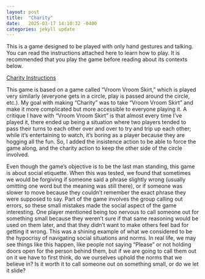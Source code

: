 ```yaml
---
layout: post
title:  "Charity"
date:   2025-03-17 14:10:32 -0400
categories: jekyll update
---
```


This is a game designed to be played with only hand gestures and talking. You can read the instructions attached here to learn how to play. It is recommended that you play the game before reading about its contexts below.

[Charity Instructions](/assets/Sherlock_charity.pdf)

This game is based on a game called “Vroom Vroom Skirt,” which is played very similarly (everyone gets in a circle, play is passed around the circle, etc.). My goal with making “Charity” was to take “Vroom Vroom Skirt” and make it more complicated but more accessible to everyone playing it. A critique I have with “Vroom Vroom Skirt” is that almost every time I’ve played it, there ended up being a situation where two players tended to pass their turns to each other over and over to try and trip up each other; while it’s entertaining to watch, it’s boring as a player because they are hogging all the fun. So, I added the insistence action to be able to force the game along, and the charity action to keep the other side of the circle involved. 

Even though the game’s objective is to be the last man standing, this game is about social etiquette. When this was tested, we found that sometimes we would be forgiving if someone said a phrase slightly wrong (usually omitting one word but the meaning was still there), or if someone was slower to move because they couldn’t remember the exact phrase they were supposed to say. Part of the game involves the group calling out errors, so these small mistakes made the social aspect of the game interesting. One player mentioned being too nervous to call someone out for something small because they weren’t sure if that same reasoning would be used on them later, and that they didn’t want to make others feel bad for getting it wrong. This was a shining example of what we considered to be the hypocrisy of navigating social situations and norms. In real life, we may see things like this happen, like people not saying “Please” or not holding doors open for the person behind them, but if we are going to call them out on it we have to first think, do we ourselves uphold the norms that we believe in? Is it worth it to call someone out on something small, or do we let it slide? 

